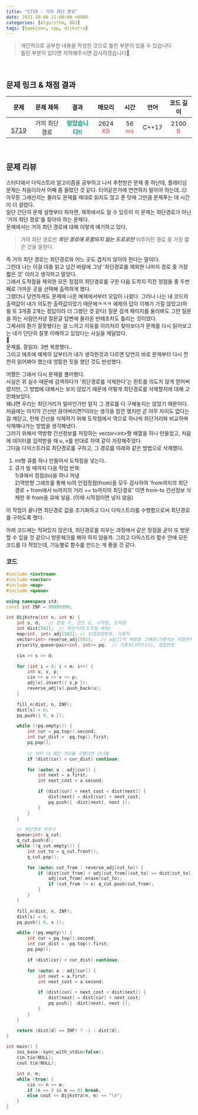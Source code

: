 ```yaml
---
title: "5719 : 거의 최단 경로"
date: 2021-10-08 21:00:00 +0900
categories: [Algorithm, BOJ]
tags: [baekjoon, cpp, dijkstra]
---
```


> 개인적으로 공부한 내용을 작성한 것으로 틀린 부분이 있을 수 있습니다  
틀린 부분이 있다면 지적해주시면 감사하겠습니다🙏  

<br>

## **문제 링크 & 채점 결과**

| 문제 | 문제 제목 | 결과 | 메모리 | 시간 | 언어 | 코드 길이 |
|:--:|:--:|:--:|:--:|:--:|:--:|:--:|
|<img src="https://d2gd6pc034wcta.cloudfront.net/tier/16.svg" width="12" height="16" vertical-align="middle"> [5719](https://www.acmicpc.net/problem/5719)| 거의 최단 경로 | <span style="color: #009874">**맞았습니다!!**</span> | 2624 <span style="color: #e74c3c">KB</span> | 56 <span style="color: #e74c3c">ms</span> | C++17 | 2100 <span style="color: #e74c3c">B</span> |

<br>

## **문제 리뷰**
스터디에서 다익스트라 알고리즘을 공부하고 나서 추천받은 문제 중 하난데, 플래티넘 문제는 처음이라서 어째 좀 들떴던 것 같다. 티어같은거에 연연하지 말아야 하는데..😑 아무튼 그래선지는 몰라도 문제를 제대로 읽지도 않고 푼 탓에 그만큼 문제푸는 데 시간이 더 걸렸다.  
일단 간단히 문제 설명부터 하자면, 제목에서도 알 수 있듯이 이 문제는 최단경로가 아닌 '거의 최단 경로'를 찾아야 하는 문제다.  
문제에서는 거의 최단 경로에 대해 이렇게 얘기하고 있다.  

>거의 최단 경로란 ***최단 경로에 포함되지 않는 도로로만*** 이루어진 경로 중 가장 짧은 것을 말한다.

즉 거의 최단 경로는 최단경로와 어느 곳도 겹치지 않아야 한다는 말이다.  
그런데 나는 이걸 대충 읽고 넘긴 바람에 그냥 '최단경로를 제외한 나머지 경로 중 가장 짧은 것' 이라고 생각하고 말았다.  
그래서 도착점을 제외한 모든 정점의 최단경로를 구한 다음 도착지 직전 정점들 중 두번째로 가까운 곳을 선택해 출력하게 했다.  
그랬더니 당연하게도 문제에 나온 예제에서부터 오답이 나왔다. 그러나 나는 내 코드의 출력값이 내가 의도한 출력값이었기 때문에ㅋㅋㅋ 예제의 답이 이해가 가질 않았고(하필 또 3개중 2개는 정답이라 더 그랬던 것 같다) 질문 검색 페이지를 둘러봐도 그런 질문을 하는 사람은커녕 질문글 답변에 올라온 반례조차도 틀리는 것이었다.  
그제서야 뭔가 잘못됐다는 걸 느끼고 이유를 이리저리 찾아보다가 문제를 다시 읽어보고는 내가 단단히 잘못 이해하고 있었다는 사실을 깨달았다.  
🤦  
문제를. 잘읽자. 3번 복창했다..  
그리고 애초에 예제의 답부터가 내가 생각한것과 다르면 당연히 바로 문제부터 다시 천천히 읽어봐야 했는데 엉뚱한 짓을 했던 것도 반성했다.  

어쨌든 그래서 다시 문제를 풀어봤다.  
사실은 위 실수 때문에 검색하다가 '최단경로를 삭제한다'는 힌트를 의도치 않게 얻어버렸지만, 그 방법에 대해서는 보지 않았기 때문에 어떻게 최단경로를 삭제할지에 대해 고민해보았다.  
왜냐면 우리는 최단거리가 얼마인가만 알지 그 경로를 다 구해놓지는 않았기 때문이다.  
처음에는 마지막 간선만 끊어버리면?이라는 생각을 잠깐 했지만 곧 아무 차이도 없다는 걸 깨닫고, 전체 간선을 삭제하기 위해 도착점에서 역으로 하나씩 최단거리와 비교하며 삭제해나가는 방법을 생각해냈다.  
그러기 위해서 역방향 간선정보를 저장하는 vector\<int\>형 배열을 하나 만들었고, 처음에 데이터를 입력받을 때 u, v를 반대로 하여 같이 저장해주었다.  
그다음 다익스트라로 최단경로를 구하고, 그 경로를 아래와 같은 방법으로 삭제했다.  
1. int형 큐를 하나 만들어서 도착점을 넣는다.  
2. 큐가 빌 때까지 다음 작업 반복:  
	1)큐에서 정점(to)을 하나 꺼냄  
	2)역방향 그래프를 통해 to의 인접정점(from)을 모두 검사하여 'from까지의 최단경로 + from에서 to까지의 거리 == to까지의 최단경로' 이면 from-to 간선정보 삭제한 후 from을 큐에 넣음. (이때 시작점이면 넣지 않음)  
	
이 작업이 끝나면 최단경로 값을 초기화하고 다시 다익스트라를 수행함으로써 최단경로를 구하도록 했다.  

아래 코드에는 적혀있지 않은데, 최단경로를 지우는 과정에서 같은 정점을 굳이 또 방문할 수 있을 것 같으니 방문체크를 해야 하지 않을까. 그리고 다익스트라 함수 안에 모든 코드를 다 적었는데, 기능별로 함수를 만드는 게 좋을 것 같다.  

### 코드
```cpp
#include <iostream>
#include <vector>
#include <map>
#include <queue>

using namespace std;
const int INF = 99999999;

int Dijkstra(int n, int m) {
	int s, d;	// 정점 수, 간선 수, 시작점, 도착점
	int dist[501];	// 최단거리(도착점 제외)
	map<int, int> adj[501];	// 인접정점번호, 가중치
	vector<int> reverse_adj[501];	// adj[]의 역방향 그래프(가중치는 저장하지 않음)
	priority_queue<pair<int, int>> pq;	// 가중치(마이너스), 정점번호

	cin >> s >> d;

	for (int i = 0; i < m; i++) {
		int u, v, p;
		cin >> u >> v >> p;
		adj[u].insert({ v,p });
		reverse_adj[v].push_back(u);
	}

	fill_n(dist, n, INF);
	dist[s] = 0;
	pq.push({ 0, s });

	while (!pq.empty()) {
		int cur = pq.top().second;
		int cur_dist = -pq.top().first;
		pq.pop();
		
		// 이미 더 최단 거리를 구했다면 건너뜀
		if (dist[cur] < cur_dist) continue;

		for (auto& a : adj[cur]) {
			int next = a.first;
			int next_cost = a.second;

			if (dist[cur] + next_cost < dist[next]) {
				dist[next] = dist[cur] + next_cost;
				pq.push({ -dist[next], next });
			}
		}
	}

	// 최단경로 지우기
	queue<int> q_cut;
	q_cut.push(d);
	while (!q_cut.empty()) {
		int cut_to = q_cut.front();
		q_cut.pop();

		for (auto& cut_from : reverse_adj[cut_to]) {
			if (dist[cut_from] + adj[cut_from][cut_to] == dist[cut_to]) {
				adj[cut_from].erase(cut_to);
				if (cut_from != s) q_cut.push(cut_from);
			}
		}
	}

	fill_n(dist, n, INF);
	dist[s] = 0;
	pq.push({ 0, s });

	while (!pq.empty()) {
		int cur = pq.top().second;
		int cur_dist = -pq.top().first;
		pq.pop();

		if (dist[cur] < cur_dist) continue;

		for (auto& a : adj[cur]) {
			int next = a.first;
			int next_cost = a.second;

			if (dist[cur] + next_cost < dist[next]) {
				dist[next] = dist[cur] + next_cost;
				pq.push({ -dist[next], next });
			}
		}
	}

	return (dist[d] == INF) ? -1 : dist[d];
}

int main() {
	ios_base::sync_with_stdio(false);
	cin.tie(NULL);
	cout.tie(NULL);

	int n, m;
	while (true) {
		cin >> n >> m;
		if (n == 0 && m == 0) break;
		else cout << Dijkstra(n, m) << "\n";
	}
}
```
